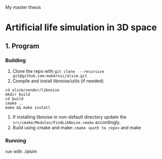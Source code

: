 My master thesis

# Artificial life simulation in 3D space

## 1. Program

### Building

1. Clone the repo with `git clone  --recursive git@github.com:makkrnic/alsim.git`
1. Compile and install libnoise/utils (if needed)
```
cd alsim/vendor/libnoise
mkdir build
cd build
cmake ..
make && make install
```
1. If installing libnoise in non-default directory update the `src/cmake/Modules/FindLibNoise.cmake` accordingly.
1. Build using cmake and make: `cmake <path to repo>` and make

### Running
run with ./alsim
